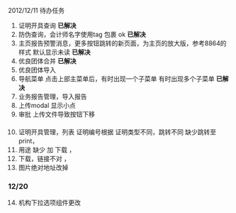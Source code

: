 2012/12/11 待办任务
1. 证明开具查询  **已解决**
2. 防伪查询，会计师名字使用tag 包裹 ok  **已解决**
3. 主页报告预警消息，更多按钮跳转的新页面，为主页的放大版，参考8864的样式 默认显示未读  **已解决**
4. 优良团体合并  **已解决**
5. 优良团体导入
6. 导航菜单 点击上部主菜单后，有时出现一个子菜单 有时出现多个子菜单 **已解决**
7. 业务报告管理，导入报告
8. 上传modal 显示小点
9. 审批 上传文件导致按钮下移
####
10. 证明开具管理，列表 证明编号根据 证明类型不同，跳转不同 缺少跳转至print，
11. 用途 缺少 加 下载 ，
12. 下载，链接不对 ，
13. 图片绝对地址改掉

### 12/20 
14. 机构下拉选项组件更改
